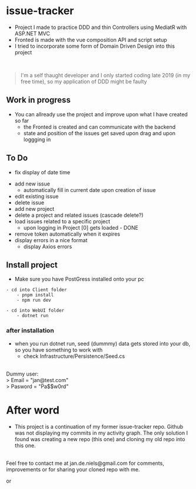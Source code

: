 # issue-tracker
- Project I made to practice DDD and thin Controllers using MediatR with ASP.NET MVC
- Fronted is made with the vue composition API and script setup
- I tried to incorporate some form of Domain Driven Design into this project

<br/>

> I'm a self thaught developer and I only started coding late 2019 (in my free time), so my application of DDD might be faulty 

## Work in progress
- You can allready use the project and improve upon what I have created so far
   - the Fronted is created and can communicate with the backend
   - state and position of the issues get saved upon drag and upon loggging in
##  To Do
- fix display of date time
    > 
- add new issue
    - automatically fill in current date upon creation of issue
- edit existing issue
- delete issue
- add new project
- delete a project and related issues (cascade delete?)
- load issues related to a specific project
    - upon logging in Project [0] gets loaded - DONE
- remove token automatically when it expires
- display errors in a nice format
    - display Axios errors


## Install project
- Make sure you have PostGress installed onto your pc
```
- cd into Client folder 
    - pnpm install 
    - npm run dev
```

```
- cd into WebUI folder
    - dotnet run
```
### after installation
- when you run dotnet run, seed (dummmy) data gets stored into your db, so you have something to work with
    - check Infrastructure/Persistence/Seed.cs
<br/>
Dummy user:
<br/>
>  Email = "jan@test.com"
<br/>
> Pasword = "Pa$$w0rd"

# After word
- This project is a continuation of my former issue-tracker repo. Github was not displaying my commits in my activity graph. The only solution I found was creating a new repo (this one) and cloning my old repo into this one.

<br/> 
Feel free to contact me at jan.de.niels@gmail.com for comments, improvements or for sharing your cloned repo with me.
    
    
or 